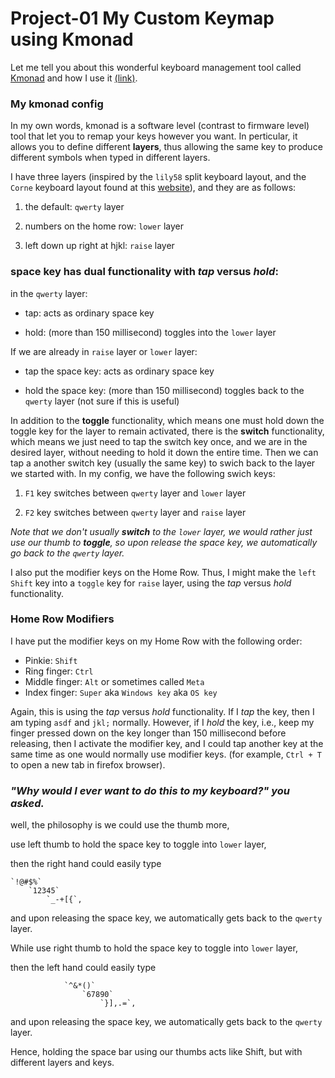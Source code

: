 # Project-01 My Custom Keymap using Kmonad 

Let me tell you about this wonderful keyboard management tool called 
[Kmonad](https://github.com/kmonad/kmonad)
and how I use it [(link)](https://github.com/Xianzhiwang1/i3-config/).


### My kmonad config
In my own words, kmonad is a software level (contrast to firmware level)
tool that let you to remap your keys however you want. In perticular, 
it allows you to define different **layers**, thus allowing the same key 
to produce different symbols when typed in different layers.

I have three layers (inspired by the `lily58` split keyboard layout,
and the `Corne` keyboard layout found at this [website](https://mark.stosberg.com/markstos-corne-3x5-1-keyboard-layout/)),
and they are as follows:

1. the default: `qwerty` layer

1. numbers on the home row: `lower` layer

1. left down up right at hjkl: `raise` layer

### space key has dual functionality with *tap* versus *hold*:

in the `qwerty` layer:

 - tap: acts as ordinary space key

 - hold: (more than 150 millisecond) toggles into the `lower` layer

If we are already in `raise` layer or `lower` layer:

 - tap the space key: acts as ordinary space key

 - hold the space key: (more than 150 millisecond) toggles back to the `qwerty` layer (not sure if this is useful)

 In addition to the **toggle** functionality, which means one must hold down the toggle key for the layer to remain activated,
there is the **switch** functionality, which means we just need to tap the switch key once, and we are in the desired layer, 
without needing to hold it down the entire time. Then we can tap a another switch key (usually the same key) to swich back to 
the layer we started with. In my config, we have the following swich keys:

1. `F1` key switches between `qwerty` layer and `lower` layer

1. `F2` key switches between `qwerty` layer and `raise` layer

*Note that we don't usually **switch** to the `lower` layer, we would 
rather just use our thumb to **toggle**, so upon release the space key,
we automatically go back to the `qwerty` layer.*

I also put the modifier keys on the Home Row. Thus, I might make the 
`left Shift` key into a `toggle` key for `raise` layer, using the *tap* versus *hold* functionality.

### Home Row Modifiers
I have put the modifier keys on my Home Row with the following order:
 - Pinkie: `Shift`
 - Ring finger: `Ctrl`
 - Middle finger: `Alt` or sometimes called `Meta`
 - Index finger: `Super` aka `Windows key` aka `OS key`

Again, this is using the *tap* versus *hold* functionality. If I *tap* the key,
then I am typing `asdf` and `jkl;` normally. However, if I *hold* the key, i.e., keep my 
finger pressed down on the key longer than 150 millisecond before releasing, then I activate 
the modifier key, and I could tap another key at the same time as one would normally use modifier keys.
(for example, `Ctrl + T` to open a new tab in firefox browser).


### *"Why would I ever want to do this to my keyboard?" you asked.*

well, the philosophy is we could use the thumb more,

use left thumb to hold the space key to toggle into `lower` layer,

then the right hand could easily type

```
`!@#$%`
    `12345`
        `_-+[{`,
```

and upon releasing the space key, we automatically gets back to the `qwerty` layer.

While use right thumb to hold the space key to toggle into `lower` layer,

then the left hand could easily type
```
            `^&*()`
                `67890`
                    `}],.=`,
```
and upon releasing the space key, we automatically gets back to the `qwerty` layer.

Hence, holding the space bar using our thumbs acts like Shift, but with different layers and keys.







